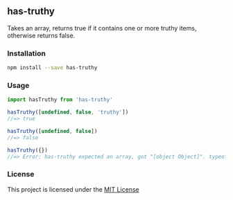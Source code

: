 ## has-truthy

Takes an array, returns true if it contains one or more truthy items, otherwise returns false.

### Installation
```bash
npm install --save has-truthy
```

### Usage

```javascript
import hasTruthy from 'has-truthy'

hasTruthy([undefined, false, 'truthy'])
//=> true

hasTruthy([undefined, false])
//=> false

hasTruthy({})
//=> Error: has-truthy expected an array, got "[object Object]". typeof: object
```

### License

This project is licensed under the [MIT License](LICENSE)
